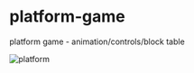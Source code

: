 # platform-game
platform game - animation/controls/block table

![platform](https://user-images.githubusercontent.com/124541750/217131069-27436d36-3a54-440d-ba67-6d94c489bfff.gif)
